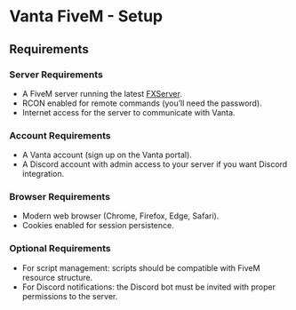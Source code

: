 # Vanta FiveM - Setup 

## Requirements

### Server Requirements
* A FiveM server running the latest [FXServer](https://runtime.fivem.net/artifacts/fivem/build_server_windows/master/).
* RCON enabled for remote commands (you’ll need the password).
* Internet access for the server to communicate with Vanta.

### Account Requirements
* A Vanta account (sign up on the Vanta portal).
* A Discord account with admin access to your server if you want Discord integration.

### Browser Requirements
* Modern web browser (Chrome, Firefox, Edge, Safari).
* Cookies enabled for session persistence.

### Optional Requirements
* For script management: scripts should be compatible with FiveM resource structure.
* For Discord notifications: the Discord bot must be invited with proper permissions to the server.